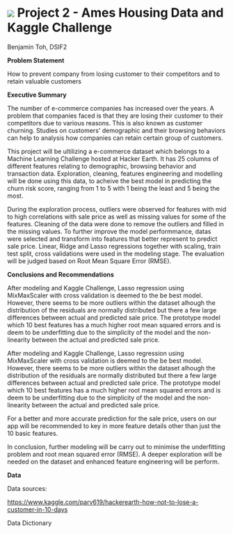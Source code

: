 # ![](https://ga-dash.s3.amazonaws.com/production/assets/logo-9f88ae6c9c3871690e33280fcf557f33.png) Project 2 - Ames Housing Data and Kaggle Challenge

Benjamin Toh, DSIF2


**Problem Statement**

How to prevent company from losing customer to their competitors and to retain valuable customers


**Executive Summary**

The number of e-commerce companies has increased over the years. A problem that companies faced is that they are losing their customer to their competitors due to various reasons. This is also known as customer churning. Studies on customers' demographic and their browsing behaviors can help to analysis how companies can retain certain group of customers. 

This project will be ultilizing a e-commerce dataset which belongs to a Machine Learning Challenge hosted at Hacker Earth. It has 25 columns of different features relating to demographic, browsing behavior and transaction data. Exploration, cleaning, features engineering and modelling will be done using this data, to acheive the best model in predicting the churn risk score, ranging from 1 to 5 with 1 being the least and 5 being the most.

During the exploration process, outliers were observed for features with mid to high correlations with sale price as well as missing values for some of the features. Cleaning of the data were done to remove the outliers and filled in the missing values. To further improve the model performmance, datas were selected and transform into features that better represent to predict sale price. Linear, Ridge and Lasso regressions together with scaling, train test split, cross validations were used in the modeling stage. The evaluation will be judged based on Root Mean Square Error (RMSE).


**Conclusions and Recommendations**

After modeling and Kaggle Challenge, Lasso regression using MixMaxScaler with cross validation is deemed to the be best model. However, there seems to be more outliers within the dataset alhough the distribution of the residuals are normally distributed but there a few large differences between actual and predicted sale price. The prototype model which 10 best features has a much higher root mean squared errors and is deem to be underfitting due to the simplicity of the model and the non-linearity between the actual and predicted sale price. 

After modeling and Kaggle Challenge, Lasso regression using MixMaxScaler with cross validation is deemed to the be best model. However, there seems to be more outliers within the dataset alhough the distribution of the residuals are normally distributed but there a few large differences between actual and predicted sale price. The prototype model which 10 best features has a much higher root mean squared errors and is deem to be underfitting due to the simplicity of the model and the non-linearity between the actual and predicted sale price.

For a better and more accurate prediction for the sale price, users on our app will be recommended to key in more feature details other than just the 10 basic features. 

In conclusion, further modeling will be carry out to minimise the underfitting problem and root mean squared error (RMSE). A deeper exploration will be needed on the dataset and enhanced feature engineering will be perform.  


**Data**

Data sources: 

https://www.kaggle.com/parv619/hackerearth-how-not-to-lose-a-customer-in-10-days

Data Dictionary


